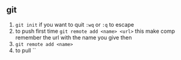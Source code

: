 ## git
1. `git init`
if you want to quit `:wq` or `:q` to escape
2. to push first time
`git remote add <name> <url>`
this make comp remember the url with the name you give
then
3. `git remote add <name>`
4. to pull ``
